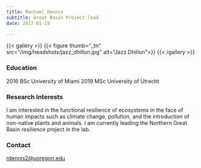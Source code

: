 ```yaml
---
title: Rachael Dennis
subtitle: Great Basin Project lead
date: 2017-01-19

---
```


{{< gallery >}}
  {{< figure thumb="_tn" src="/img/headshots/jazz_dhillon.jpg" alt="Jazz Dhillon">}}
{{< /gallery >}} 

<!--more-->
### Education 
2016 BSc University of Miami 
2019 MSc University of Utrecht 
   
### Research Interests
I am interested in the functional resilience of ecosystems in the face of human impacts such as climate change, pollution, and the introduction of non-native plants and animals. I am currently leading the Northern Great Basin resilience project in the lab.

### Contact
  rdennis2@uoregon.edu

   
   